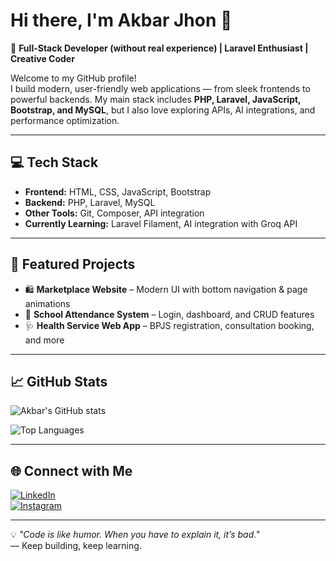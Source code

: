 # Hi there, I'm Akbar Jhon 👋

🚀 **Full-Stack Developer (without real experience) | Laravel Enthusiast | Creative Coder**

Welcome to my GitHub profile!  
I build modern, user-friendly web applications — from sleek frontends to powerful backends. My main stack includes **PHP, Laravel, JavaScript, Bootstrap, and MySQL**, but I also love exploring APIs, AI integrations, and performance optimization.

---

## 💻 Tech Stack
- **Frontend:** HTML, CSS, JavaScript, Bootstrap
- **Backend:** PHP, Laravel, MySQL
- **Other Tools:** Git, Composer, API integration
- **Currently Learning:** Laravel Filament, AI integration with Groq API

---

## 📌 Featured Projects
- 🛍️ **Marketplace Website** – Modern UI with bottom navigation & page animations  
- 🏫 **School Attendance System** – Login, dashboard, and CRUD features  
- 🩺 **Health Service Web App** – BPJS registration, consultation booking, and more  

---


## 📈 GitHub Stats
![Akbar's GitHub stats](https://github-readme-stats.vercel.app/api?username=Akbar330&show_icons=true&theme=radical)

![Top Languages](https://github-readme-stats.vercel.app/api/top-langs/?username=Akbar330&layout=compact&theme=radical)

---

## 🌐 Connect with Me

[![LinkedIn](https://img.shields.io/badge/LinkedIn-0077B5?style=for-the-badge&logo=linkedin&logoColor=white)](https://linkedin.com/in/muhammad-akbar-alhariri-693070323)  
[![Instagram](https://img.shields.io/badge/Instagram-E4405F?style=for-the-badge&logo=instagram&logoColor=white)](https://instagram.com/akbr_muhammd)

---

💡 _"Code is like humor. When you have to explain it, it’s bad."_  
— Keep building, keep learning.
